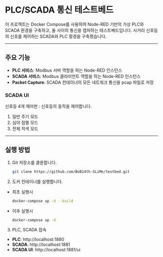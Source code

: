 # PLC/SCADA 통신 테스트베드

이 프로젝트는 Docker Compose를 사용하여 Node-RED 기반의 가상 PLC와 SCADA 환경을 구축하고, 둘 사이의 통신을 캡처하는 테스트베드입니다.
사거리 신호등의 신호를 제어하는 SCADA와 PLC 황경을 구축했습니다.

---

## 주요 기능

- **PLC 서비스**: Modbus 서버 역할을 하는 Node-RED 인스턴스
- **SCADA 서비스**: Modbus 클라이언트 역할을 하는 Node-RED 인스턴스
- **Packet Capture**: SCADA 컨테이너의 모든 네트워크 통신을 pcap 파일로 저장

### SCADA UI
신호등 4개
제어판 : 신호등의 동작을 제어합니다.
1. 일반 주기 모드
2. 심야 점멸 모드
3. 전체 적색 모드

---

## 실행 방법

1. Git 저장소를 클론합니다.
   ```bash
   git clone https://github.com/BoB14th-SLiMe/testbed.git

2. 도커 컨테이너를 실행합니다.
- 최초 실행시
   ```bash
   docker-compose up -d --build

- 이후 실행시
  ```bash
  docker-compose up -d

3. PLC, SCADA 접속

- **PLC**: http://localhost:1880
- **SCADA**: http://localhost:1881
- **SCADA UI**: http://localhost:1881/ui

